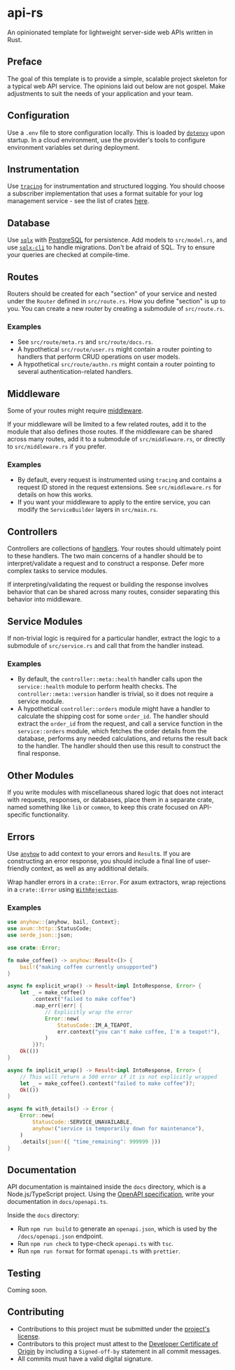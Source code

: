 # api-rs

An opinionated template for lightweight server-side web APIs written in Rust.

## Preface

The goal of this template is to provide a simple, scalable project skeleton for
a typical web API service. The opinions laid out below are not gospel. Make
adjustments to suit the needs of your application and your team.

## Configuration

Use a `.env` file to store configuration locally. This is loaded by
[`dotenvy`](https://crates.io/crates/dotenvy) upon startup. In a cloud
environment, use the provider's tools to configure environment variables set
during deployment.

## Instrumentation

Use [`tracing`](https://crates.io/crates/tracing) for instrumentation and
structured logging. You should choose a subscriber implementation that uses a
format suitable for your log management service - see the list of crates
[here](https://docs.rs/tracing/latest/tracing/#related-crates).

## Database

Use [`sqlx`](https://crates.io/crates/sqlx) with
[PostgreSQL](https://www.postgresql.org/) for persistence. Add models to
`src/model.rs`, and use [`sqlx-cli`](https://crates.io/crates/sqlx-cli) to
handle migrations. Don't be afraid of SQL. Try to ensure your queries are
checked at compile-time.

## Routes

Routers should be created for each "section" of your service and nested under
the `Router` defined in `src/route.rs`. How you define "section" is up to you.
You can create a new router by creating a submodule of `src/route.rs`.

### Examples
- See `src/route/meta.rs` and `src/route/docs.rs`.
- A hypothetical `src/route/user.rs` might contain a router pointing to
  handlers that perform CRUD operations on user models.
- A hypothetical `src/route/authn.rs` might contain a router pointing to
  several authentication-related handlers.

## Middleware

Some of your routes might require
[middleware](https://docs.rs/axum/latest/axum/middleware/index.html#writing-middleware).

If your middleware will be limited to a few related routes, add it to the
module that also defines those routes. If the middleware can be shared across
many routes, add it to a submodule of `src/middleware.rs`, or directly to
`src/middleware.rs` if you prefer.

### Examples
- By default, every request is instrumented using `tracing` and contains a
  request ID stored in the request extensions. See `src/middleware.rs` for
  details on how this works.
- If you want your middleware to apply to the entire service, you can modify
  the `ServiceBuilder` layers in `src/main.rs`.

## Controllers

Controllers are collections of
[handlers](https://docs.rs/axum/latest/axum/handler/index.html). Your routes
should ultimately point to these handlers. The two main concerns of a handler
should be to interpret/validate a request and to construct a response. Defer
more complex tasks to service modules.

If interpreting/validating the request or building the response involves
behavior that can be shared across many routes, consider separating this
behavior into middleware.

## Service Modules

If non-trivial logic is required for a particular handler, extract the logic to
a submodule of `src/service.rs` and call that from the handler instead.

### Examples
- By default, the `controller::meta::health` handler calls upon the
  `service::health` module to perform health checks. The
  `controller::meta::version` handler is trivial, so it does not require a
  service module.
- A hypothetical `controller::orders` module might have a handler to calculate
  the shipping cost for some `order_id`. The handler should extract the
  `order_id` from the request, and call a service function in the
  `service::orders` module, which fetches the order details from the database,
  performs any needed calculations, and returns the result back to the handler.
  The handler should then use this result to construct the final response.

## Other Modules

If you write modules with miscellaneous shared logic that does not interact
with requests, responses, or databases, place them in a separate crate, named
something like `lib` or `common`, to keep this crate focused on API-specific
functionality.

## Errors

Use [`anyhow`](https://crates.io/crates/anyhow) to add context to your errors
and `Result`s. If you are constructing an error response, you should include a
final line of user-friendly context, as well as any additional details.

Wrap handler errors in a `crate::Error`. For axum extractors, wrap rejections
in a `crate::Error` using
[`WithRejection`](https://docs.rs/axum-extra/latest/axum_extra/extract/struct.WithRejection.html).

### Examples
```rust
use anyhow::{anyhow, bail, Context};
use axum::http::StatusCode;
use serde_json::json;

use crate::Error;

fn make_coffee() -> anyhow::Result<()> {
    bail!("making coffee currently unsupported")
}

async fn explicit_wrap() -> Result<impl IntoResponse, Error> {
    let _ = make_coffee()
        .context("failed to make coffee")
        .map_err(|err| {
            // Explicitly wrap the error
            Error::new(
                StatusCode::IM_A_TEAPOT,
                err.context("you can't make coffee, I'm a teapot!"),
            )
        })?;
    Ok(())
}

async fn implicit_wrap() -> Result<impl IntoResponse, Error> {
    // This will return a 500 error if it is not explicitly wrapped
    let _ = make_coffee().context("failed to make coffee")?;
    Ok(())
}

async fn with_details() -> Error {
    Error::new(
        StatusCode::SERVICE_UNAVAILABLE,
        anyhow!("service is temporarily down for maintenance"),
    )
    .details(json!({ "time_remaining": 999999 }))
}
```

## Documentation

API documentation is maintained inside the `docs` directory, which is a
Node.js/TypeScript project. Using the [OpenAPI
specification](https://spec.openapis.org/oas/latest.html), write your
documentation in `docs/openapi.ts`.

Inside the `docs` directory:
- Run `npm run build` to generate an `openapi.json`, which is used by the
  `/docs/openapi.json` endpoint.
- Run `npm run check` to type-check `openapi.ts` with `tsc`.
- Run `npm run format` for format `openapi.ts` with `prettier`.

## Testing

Coming soon.

## Contributing

- Contributions to this project must be submitted under the [project's license](./LICENSE).
- Contributors to this project must attest to the [Developer Certificate of Origin](https://developercertificate.org/) by including a `Signed-off-by` statement in all commit messages.
- All commits must have a valid digital signature.
